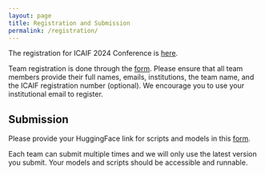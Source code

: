 ```yaml
---
layout: page
title: Registration and Submission
permalink: /registration/
---
```


The registration for ICAIF 2024 Conference is [here](https://ai-finance.org/registration-and-accommodations/).

Team registration is done through the [form](https://docs.google.com/forms/d/e/1FAIpQLSdFyjvui1x9BXpgrhGJwssdjSZV565dr8KnqtjvDTieGsxvXw/viewform?usp=sf_link). Please ensure that all team members provide their full names, emails, institutions, the team name, and the ICAIF registration number (optional). We encourage you to use your institutional email to register.

## Submission
Please provide your HuggingFace link for scripts and models in this [form](https://forms.gle/Q18xNBuMQJA5Mca56). 

Each team can submit multiple times and we will only use the latest version you submit. Your models and scripts should be accessible and runnable. 
